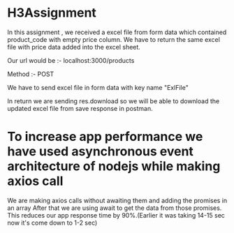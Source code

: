 # H3Assignment

In this assignment , we received a excel file from form data which contained product_code with empty price column.
We have to return the same excel file with price data added into the excel sheet.

Our url would be :- localhost:3000/products

Method :- POST

We have to send excel file in form data with key name "ExlFile"

In return we are sending res.download so we will be able to download the updated excel file from save response in postman.

# To increase app performance we have used asynchronous event architecture of nodejs while making axios call
 We are making axios calls without awaiting them and adding the promises in an array
 After that we are using await to get the data from those promises.
 This reduces our app response time by 90%.(Earlier it was taking 14-15 sec now it's come down to 1-2 sec)
